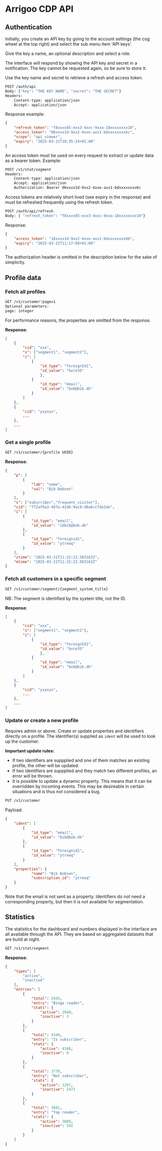 # Arrigoo CDP API

## Authentication

Initially, you create an API key by going to the account settings (the cog wheel at the top right) and select the sub menu item 'API keys'.

Give the key a name, an optional description and select a role.

The interface will respond by showing the API key and secret in a notification. The key cannot be requested again, so be sure to store it.

Use the key name and secret to retrieve a refresh and access token.

```bash
POST /auth/api
Body: {"key": "THE KEY NAME", "secret": "THE SECRET"}
Headers:
    Content-type: application/json
    Accept: application/json
```

Response example:

```json
{
    "refresh_token": "f8xxxx85-exx3-4xxc-9xxa-18xxxxxxxx10",
    "access_token": "06xxxx1d-9xx2-4xxe-axx1-bdxxxxxxxx6c",
    "scope": "api_viewer",
    "expiry": "2025-03-21T10:35:24+01:00"
}
```

An access token must be used on every request to extract or update data as a bearer token. Example:

```bash
POST /v1/stat/segment
Headers:
    Content-type: application/json
    Accept: application/json
    Authorization: Bearer 06xxxx1d-9xx2-4xxe-axx1-bdxxxxxxxx6c
```

Access tokens are relatively short lived (see expiry in the response) and must be refreshed frequently using the refresh token.

```bash
POST /auth/api/refresh
Body: { "refresh_token": "f8xxxx85-exx3-4xxc-9xxa-18xxxxxxxx10"}
```

Response:

```json
{
    "access_token": "16xxxx1d-9xx2-4xxe-axx1-bdxxxxxxxx6b",
    "expiry": "2025-03-21T11:17:08+01:00"
}
```

The authorization header is omitted in the description below for the sake of simplicity.

## Profile data

### Fetch all profiles

```bash
GET /v1/customer?page=1
Optional parameters:
page: integer
```

For performance reasons, the properties are omitted from the response.

**Response:**

```json
[
    {
        "cid": "xxx",
        "s": ["segment1", "segment2"],
        "i": [
            {
                "id_type": "foreignId1",
                "id_value": "bxre35"
                },
            {
                "id_type": "email",
                "id_value": "bob@bib.dk"
            }
        ]
    },
    {
        "cid": "yxyxyx",
        ...
    },
    ...
]
```

### Get a single profile

```bash
GET /v1/customer/{profile UUID}
```

**Response:**

```json
{
    "p": [
        {
            "lab": "name",
            "val": "Bib Bobsen"
        }
    ],
    "s": ["subscriber","frequent_visitor"],
    "cid": "f72af6a3-487a-41db-9ac0-d0a6ccfde14e",
    "i": [
        {
            "id_type": "email",
            "id_value": "ibbib@bob.dk"
        },
        {
            "id_type": "foreignid1",
            "id_value": "ytrewq"
        }
    ],
    "ctime": "2025-03-21T11:32:22.503163Z",
    "mtime": "2025-03-21T11:32:22.503163Z"
}
```

### Fetch all customers in a specific segment

```bash
GET /v1/customer/segment/{segment_system_title}
```

NB: The segment is identified by the system title, not the ID.

**Response:**

```json
[
    {
        "cid": "xxx",
        "s": ["segment1", "segment2"],
        "i": [
            {
                "id_type": "foreignId1",
                "id_value": "bxre35"
                },
            {
                "id_type": "email",
                "id_value": "bob@bib.dk"
            }
        ]
    },
    {
        "cid": "yxyxyx",
        ...
    },
    ...
]
```

### Update or create a new profile

Requires admin or above. Create or update properties and identifiers directly on a profile. The identifier(s) supplied as `ident` will be used to look up the customer.

**Important update rules:**

* If two identifiers are suppplied and one of them matches an existing profile, the other will be updated.
* If two identifiers are suppplied and they match two different profiles, an error will be thrown.
* It is possible to update a dynamic property. This means that it can be overridden by incoming events. This may be desireable in certain situations and is thus not considered a bug.

```bash
PUT /v1/customer
```

Payload:

```json
{
    "ident": [
        {
            "id_type": "email",
            "id_value": "bib@bob.dk"
        },
        {
            "id_type": "foreignid1",
            "id_value": "ytrewq"
        }
    ],
    "properties": {
            "name": "Bib Bobsen",
            "subscription_id": "ytrewq"
    }
}

```

Note that the email is not sent as a property. Identifiers do not need a corresponding property, but then it is not available for segmentation.

## Statistics

The statistics for the dashboard and numbers displayed in the interface are all available through the API.
They are based on aggregated datasets that are build at night.

```bash
GET /v1/stat/segment
```

**Response:**

```json
{
    "types": [
        "active",
        "inactive"
    ],
    "entries": [
        {
            "total": 2943,
            "entry": "Binge reader",
            "stats": {
                "active": 2940,
                "inactive": 3
            }
        },
        {
            "total": 4348,
            "entry": "Is subscriber",
            "stats": {
                "active": 4348,
                "inactive": 0
            }
        },
        {
            "total": 3770,
            "entry": "Not subscriber",
            "stats": {
                "active": 1297,
                "inactive": 2473
            }
        },
        {
            "total": 3601,
            "entry": "Top reader",
            "stats": {
                "active": 3009,
                "inactive": 592
            }
        }
    ]
}
```